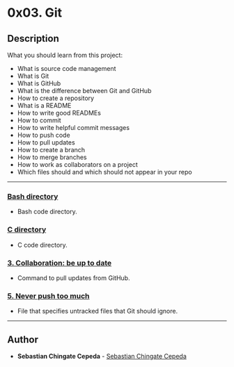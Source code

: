 # 0x03. Git

## Description
What you should learn from this project:

* What is source code management
* What is Git
* What is GitHub
* What is the difference between Git and GitHub
* How to create a repository
* What is a README
* How to write good READMEs
* How to commit
* How to write helpful commit messages
* How to push code
* How to pull updates
* How to create a branch
* How to merge branches
* How to work as collaborators on a project
* Which files should and which should not appear in your repo

---

### [Bash directory](./bash)
* Bash code directory.


### [C directory](./c)
* C code directory.


### [3. Collaboration: be up to date](./up_to_date)
* Command to pull updates from GitHub.


### [5. Never push too much](./.gitignore)
* File that specifies untracked files that Git should ignore.

---

## Author
* **Sebastian Chingate Cepeda** - [Sebastian Chingate Cepeda](sebastiancepeda02@gmail.com)
